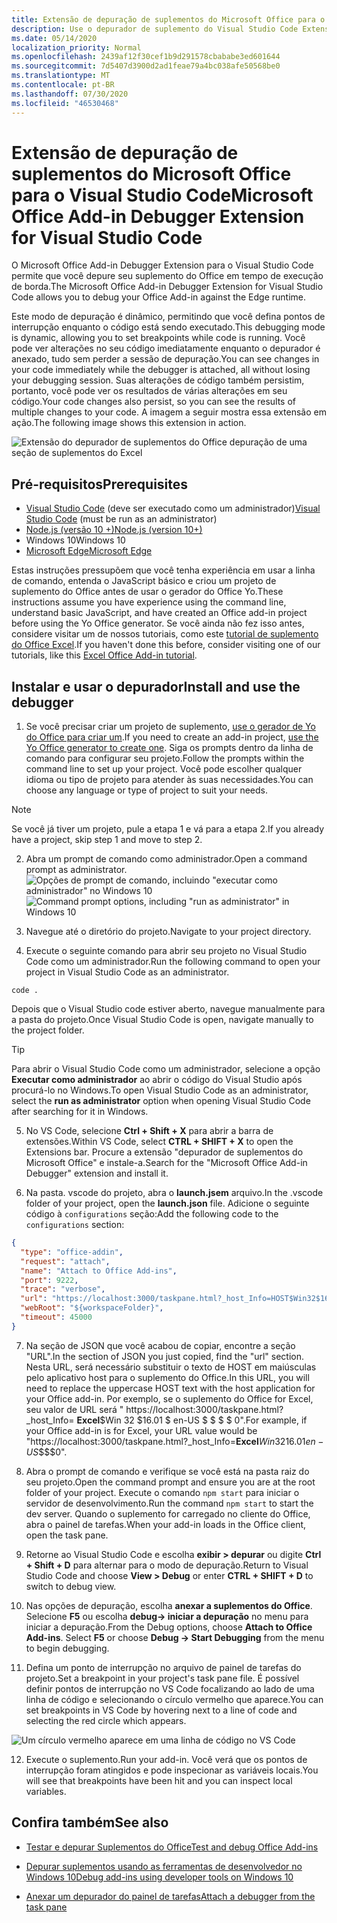 ```yaml
---
title: Extensão de depuração de suplementos do Microsoft Office para o Visual Studio Code
description: Use o depurador de suplemento do Visual Studio Code Extension para depurar seu suplemento do Office.
ms.date: 05/14/2020
localization_priority: Normal
ms.openlocfilehash: 2439af12f30cef1b9d291578cbababe3ed601644
ms.sourcegitcommit: 7d5407d3900d2ad1feae79a4bc038afe50568be0
ms.translationtype: MT
ms.contentlocale: pt-BR
ms.lasthandoff: 07/30/2020
ms.locfileid: "46530468"
---
```

# <a name="microsoft-office-add-in-debugger-extension-for-visual-studio-code"></a><span data-ttu-id="d2894-103">Extensão de depuração de suplementos do Microsoft Office para o Visual Studio Code</span><span class="sxs-lookup"><span data-stu-id="d2894-103">Microsoft Office Add-in Debugger Extension for Visual Studio Code</span></span>

<span data-ttu-id="d2894-104">O Microsoft Office Add-in Debugger Extension para o Visual Studio Code permite que você depure seu suplemento do Office em tempo de execução de borda.</span><span class="sxs-lookup"><span data-stu-id="d2894-104">The Microsoft Office Add-in Debugger Extension for Visual Studio Code allows you to debug your Office Add-in against the Edge runtime.</span></span>

<span data-ttu-id="d2894-105">Este modo de depuração é dinâmico, permitindo que você defina pontos de interrupção enquanto o código está sendo executado.</span><span class="sxs-lookup"><span data-stu-id="d2894-105">This debugging mode is dynamic, allowing you to set breakpoints while code is running.</span></span> <span data-ttu-id="d2894-106">Você pode ver alterações no seu código imediatamente enquanto o depurador é anexado, tudo sem perder a sessão de depuração.</span><span class="sxs-lookup"><span data-stu-id="d2894-106">You can see changes in your code immediately while the debugger is attached, all without losing your debugging session.</span></span> <span data-ttu-id="d2894-107">Suas alterações de código também persistim, portanto, você pode ver os resultados de várias alterações em seu código.</span><span class="sxs-lookup"><span data-stu-id="d2894-107">Your code changes also persist, so you can see the results of multiple changes to your code.</span></span> <span data-ttu-id="d2894-108">A imagem a seguir mostra essa extensão em ação.</span><span class="sxs-lookup"><span data-stu-id="d2894-108">The following image shows this extension in action.</span></span>

![Extensão do depurador de suplementos do Office depuração de uma seção de suplementos do Excel](../images/vs-debugger-extension-for-office-addins.jpg)

## <a name="prerequisites"></a><span data-ttu-id="d2894-110">Pré-requisitos</span><span class="sxs-lookup"><span data-stu-id="d2894-110">Prerequisites</span></span>

- <span data-ttu-id="d2894-111">[Visual Studio Code](https://code.visualstudio.com/) (deve ser executado como um administrador)</span><span class="sxs-lookup"><span data-stu-id="d2894-111">[Visual Studio Code](https://code.visualstudio.com/) (must be run as an administrator)</span></span>
- [<span data-ttu-id="d2894-112">Node.js (versão 10 +)</span><span class="sxs-lookup"><span data-stu-id="d2894-112">Node.js (version 10+)</span></span>](https://nodejs.org/)
- <span data-ttu-id="d2894-113">Windows 10</span><span class="sxs-lookup"><span data-stu-id="d2894-113">Windows 10</span></span>
- [<span data-ttu-id="d2894-114">Microsoft Edge</span><span class="sxs-lookup"><span data-stu-id="d2894-114">Microsoft Edge</span></span>](https://www.microsoft.com/edge)

<span data-ttu-id="d2894-115">Estas instruções pressupõem que você tenha experiência em usar a linha de comando, entenda o JavaScript básico e criou um projeto de suplemento do Office antes de usar o gerador do Office Yo.</span><span class="sxs-lookup"><span data-stu-id="d2894-115">These instructions assume you have experience using the command line, understand basic JavaScript, and have created an Office add-in project before using the Yo Office generator.</span></span> <span data-ttu-id="d2894-116">Se você ainda não fez isso antes, considere visitar um de nossos tutoriais, como este [tutorial de suplemento do Office Excel](../tutorials/excel-tutorial.md).</span><span class="sxs-lookup"><span data-stu-id="d2894-116">If you haven't done this before, consider visiting one of our tutorials, like this [Excel Office Add-in tutorial](../tutorials/excel-tutorial.md).</span></span>

## <a name="install-and-use-the-debugger"></a><span data-ttu-id="d2894-117">Instalar e usar o depurador</span><span class="sxs-lookup"><span data-stu-id="d2894-117">Install and use the debugger</span></span>

1. <span data-ttu-id="d2894-118">Se você precisar criar um projeto de suplemento, [use o gerador de Yo do Office para criar um](https://docs.microsoft.com/office/dev/add-ins/quickstarts/excel-quickstart-jquery?tabs=yeomangenerator).</span><span class="sxs-lookup"><span data-stu-id="d2894-118">If you need to create an add-in project, [use the Yo Office generator to create one](https://docs.microsoft.com/office/dev/add-ins/quickstarts/excel-quickstart-jquery?tabs=yeomangenerator).</span></span> <span data-ttu-id="d2894-119">Siga os prompts dentro da linha de comando para configurar seu projeto.</span><span class="sxs-lookup"><span data-stu-id="d2894-119">Follow the prompts within the command line to set up your project.</span></span> <span data-ttu-id="d2894-120">Você pode escolher qualquer idioma ou tipo de projeto para atender às suas necessidades.</span><span class="sxs-lookup"><span data-stu-id="d2894-120">You can choose any language or type of project to suit your needs.</span></span>

> [!NOTE]
> <span data-ttu-id="d2894-121">Se você já tiver um projeto, pule a etapa 1 e vá para a etapa 2.</span><span class="sxs-lookup"><span data-stu-id="d2894-121">If you already have a project, skip step 1 and move to step 2.</span></span>

2. <span data-ttu-id="d2894-122">Abra um prompt de comando como administrador.</span><span class="sxs-lookup"><span data-stu-id="d2894-122">Open a command prompt as administrator.</span></span>
   <span data-ttu-id="d2894-123">![Opções de prompt de comando, incluindo "executar como administrador" no Windows 10](../images/run-as-administrator-vs-code.jpg)</span><span class="sxs-lookup"><span data-stu-id="d2894-123">![Command prompt options, including "run as administrator" in Windows 10](../images/run-as-administrator-vs-code.jpg)</span></span>

3. <span data-ttu-id="d2894-124">Navegue até o diretório do projeto.</span><span class="sxs-lookup"><span data-stu-id="d2894-124">Navigate to your project directory.</span></span>

4. <span data-ttu-id="d2894-125">Execute o seguinte comando para abrir seu projeto no Visual Studio Code como um administrador.</span><span class="sxs-lookup"><span data-stu-id="d2894-125">Run the following command to open your project in Visual Studio Code as an administrator.</span></span>

```command&nbsp;line
code .
```

<span data-ttu-id="d2894-126">Depois que o Visual Studio code estiver aberto, navegue manualmente para a pasta do projeto.</span><span class="sxs-lookup"><span data-stu-id="d2894-126">Once Visual Studio Code is open, navigate manually to the project folder.</span></span>

> [!TIP]
> <span data-ttu-id="d2894-127">Para abrir o Visual Studio Code como um administrador, selecione a opção **Executar como administrador** ao abrir o código do Visual Studio após procurá-lo no Windows.</span><span class="sxs-lookup"><span data-stu-id="d2894-127">To open Visual Studio Code as an administrator, select the **run as administrator** option when opening Visual Studio Code after searching for it in Windows.</span></span>

5. <span data-ttu-id="d2894-128">No VS Code, selecione **Ctrl + Shift + X** para abrir a barra de extensões.</span><span class="sxs-lookup"><span data-stu-id="d2894-128">Within VS Code, select **CTRL + SHIFT + X** to open the Extensions bar.</span></span> <span data-ttu-id="d2894-129">Procure a extensão "depurador de suplementos do Microsoft Office" e instale-a.</span><span class="sxs-lookup"><span data-stu-id="d2894-129">Search for the "Microsoft Office Add-in Debugger" extension and install it.</span></span>

6. <span data-ttu-id="d2894-130">Na pasta. vscode do projeto, abra o **launch.jsem** arquivo.</span><span class="sxs-lookup"><span data-stu-id="d2894-130">In the .vscode folder of your project, open the **launch.json** file.</span></span> <span data-ttu-id="d2894-131">Adicione o seguinte código à `configurations` seção:</span><span class="sxs-lookup"><span data-stu-id="d2894-131">Add the following code to the `configurations` section:</span></span>

```JSON
{
  "type": "office-addin",
  "request": "attach",
  "name": "Attach to Office Add-ins",
  "port": 9222,
  "trace": "verbose",
  "url": "https://localhost:3000/taskpane.html?_host_Info=HOST$Win32$16.01$en-US$$$$0",
  "webRoot": "${workspaceFolder}",
  "timeout": 45000
}
```

7. <span data-ttu-id="d2894-132">Na seção de JSON que você acabou de copiar, encontre a seção "URL".</span><span class="sxs-lookup"><span data-stu-id="d2894-132">In the section of JSON you just copied, find the "url" section.</span></span> <span data-ttu-id="d2894-133">Nesta URL, será necessário substituir o texto de HOST em maiúsculas pelo aplicativo host para o suplemento do Office.</span><span class="sxs-lookup"><span data-stu-id="d2894-133">In this URL, you will need to replace the uppercase HOST text with the host application for your Office add-in.</span></span> <span data-ttu-id="d2894-134">Por exemplo, se o suplemento do Office for Excel, seu valor de URL será " https://localhost:3000/taskpane.html?_host_Info= <strong>Excel</strong>$Win 32 $16.01 $ en-US $ \$ \$ \$ 0".</span><span class="sxs-lookup"><span data-stu-id="d2894-134">For example, if your Office add-in is for Excel, your URL value would be "https://localhost:3000/taskpane.html?_host_Info=<strong>Excel</strong>$Win32$16.01$en-US$\$\$\$0".</span></span>

8. <span data-ttu-id="d2894-135">Abra o prompt de comando e verifique se você está na pasta raiz do seu projeto.</span><span class="sxs-lookup"><span data-stu-id="d2894-135">Open the command prompt and ensure you are at the root folder of your project.</span></span> <span data-ttu-id="d2894-136">Execute o comando `npm start` para iniciar o servidor de desenvolvimento.</span><span class="sxs-lookup"><span data-stu-id="d2894-136">Run the command `npm start` to start the dev server.</span></span> <span data-ttu-id="d2894-137">Quando o suplemento for carregado no cliente do Office, abra o painel de tarefas.</span><span class="sxs-lookup"><span data-stu-id="d2894-137">When your add-in loads in the Office client, open the task pane.</span></span>

9. <span data-ttu-id="d2894-138">Retorne ao Visual Studio Code e escolha **exibir > depurar** ou digite **Ctrl + Shift + D** para alternar para o modo de depuração.</span><span class="sxs-lookup"><span data-stu-id="d2894-138">Return to Visual Studio Code and choose **View > Debug** or enter **CTRL + SHIFT + D** to switch to debug view.</span></span>

10. <span data-ttu-id="d2894-139">Nas opções de depuração, escolha **anexar a suplementos do Office**. Selecione **F5** ou escolha **debug-> iniciar a depuração** no menu para iniciar a depuração.</span><span class="sxs-lookup"><span data-stu-id="d2894-139">From the Debug options, choose **Attach to Office Add-ins**. Select **F5** or choose **Debug -> Start Debugging** from the menu to begin debugging.</span></span>

11. <span data-ttu-id="d2894-140">Defina um ponto de interrupção no arquivo de painel de tarefas do projeto.</span><span class="sxs-lookup"><span data-stu-id="d2894-140">Set a breakpoint in your project's task pane file.</span></span> <span data-ttu-id="d2894-141">É possível definir pontos de interrupção no VS Code focalizando ao lado de uma linha de código e selecionando o círculo vermelho que aparece.</span><span class="sxs-lookup"><span data-stu-id="d2894-141">You can set breakpoints in VS Code by hovering next to a line of code and selecting the red circle which appears.</span></span>

![Um círculo vermelho aparece em uma linha de código no VS Code](../images/set-breakpoint.jpg)

12. <span data-ttu-id="d2894-143">Execute o suplemento.</span><span class="sxs-lookup"><span data-stu-id="d2894-143">Run your add-in.</span></span> <span data-ttu-id="d2894-144">Você verá que os pontos de interrupção foram atingidos e pode inspecionar as variáveis locais.</span><span class="sxs-lookup"><span data-stu-id="d2894-144">You will see that breakpoints have been hit and you can inspect local variables.</span></span>

## <a name="see-also"></a><span data-ttu-id="d2894-145">Confira também</span><span class="sxs-lookup"><span data-stu-id="d2894-145">See also</span></span>

* [<span data-ttu-id="d2894-146">Testar e depurar Suplementos do Office</span><span class="sxs-lookup"><span data-stu-id="d2894-146">Test and debug Office Add-ins</span></span>](test-debug-office-add-ins.md)

* [<span data-ttu-id="d2894-147">Depurar suplementos usando as ferramentas de desenvolvedor no Windows 10</span><span class="sxs-lookup"><span data-stu-id="d2894-147">Debug add-ins using developer tools on Windows 10</span></span>](debug-add-ins-using-f12-developer-tools-on-windows-10.md)

* [<span data-ttu-id="d2894-148">Anexar um depurador do painel de tarefas</span><span class="sxs-lookup"><span data-stu-id="d2894-148">Attach a debugger from the task pane</span></span>](attach-debugger-from-task-pane.md)
